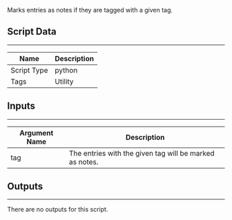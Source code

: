 Marks entries as notes if they are tagged with a given tag.

## Script Data

---

| **Name** | **Description** |
| --- | --- |
| Script Type | python |
| Tags | Utility |


## Inputs

---

| **Argument Name** | **Description** |
| --- | --- |
| tag | The entries with the given tag will be marked as notes. |

## Outputs

---
There are no outputs for this script.
